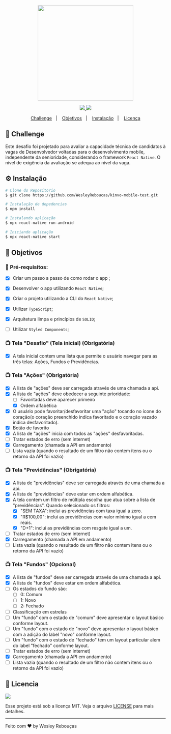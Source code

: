 <p align="center"> 
  <img src='https://github.com/cbfranca/kinvo-front-end-test/blob/master/logo.svg' width="300px"/>
</p>

<p align="center">
	<a href="https://www.linkedin.com/in/wesley-andrade/">	
		<img src="https://img.shields.io/static/v1?label=&message=WesleyAndrade&color=29b6d1&style=flat&logo=linkedin"/>
	</a>
	<a href="https://choosealicense.com/licenses/mit/">	
		<img src="https://img.shields.io/static/v1?label=License&message=MIT&color=00c7c7&style=flat"/>
	</a>
</p>

<p align="center">
  <a href="#challenge">Challenge</a>&nbsp;&nbsp;&nbsp;|&nbsp;&nbsp;&nbsp;
  <a href="#objetivos">Objetivos</a>&nbsp;&nbsp;&nbsp;|&nbsp;&nbsp;&nbsp;
  <a href="#instalação">Instalação</a>&nbsp;&nbsp;&nbsp;|&nbsp;&nbsp;&nbsp;
  <a href="#page_with_curl-licencia">Licença</a>
</p>

## 🚀 Challenge

Este desafio foi projetado para avaliar a capacidade técnica de candidatos à vagas de Desenvolvedor voltadas para o desenvolvimento mobile, independente da senioridade, considerando o framework `React Native`. O nível de exigência da avaliação se adequa ao nível da vaga.


## ⚙️ Instalação
  ```bash
  # Clone do Repositorio
  $ git clone https://github.com/WesleyReboucas/kinvo-mobile-test.git

  # Instalação de depedencias
  $ npm install

  # Instalando aplicação
  $ npx react-native run-android

  # Iniciando aplicação
  $ npx react-native start
  ```

## 🎯 Objetivos

  ### :page_with_curl: Pré-requisitos:
   - [X] Criar um passo a passo de como rodar o app ;
   - [X] Desenvolver o app utilizando `React Native`;
   - [X] Criar o projeto utilizando a CLI do `React Native`;

   - [X] Utilizar `TypeScript`;
   - [x] Arquitetura limpa e princípios de `SOLID`;
   - [ ] Utilizar `Styled Components`;

### 📺 Tela "Desafio" (Tela inicial) (Obrigatória)

  - [X] A tela inicial contem uma lista que permite o usuário navegar para as três telas: Ações, Fundos e Previdências.

### 📺 Tela "Ações" (Obrigatória)

  - [X] A lista de "ações" deve ser carregada através de uma chamada a api.
  - [X] A lista de "ações" deve obedecer a seguinte prioridade:
     - [ ] Favoritadas deve aparecer primeiro
     - [X] Ordem alfabética
  - [X] O usuário pode favoritar/desfavoritar uma "ação" tocando no ícone do coração(o coração preenchido indica favoritado e o coração vazado indica desfavoritado).
  - [X] Botão de favorito
  - [X] A lista de "ações" inicia com todos as "ações" desfavoritadas.
  - [ ] Tratar estados de erro (sem internet)
  - [X] Carregamento (chamada a API em andamento)
  - [ ] Lista vazia (quando o resultado de um filtro não contem itens ou o retorno da API foi vazio)

### 📺 Tela "Previdências" (Obrigatória)

  - [X] A lista de "previdências" deve ser carregada através de uma chamada a api.
  - [X] A lista de "previdências" deve estar em ordem alfabética.
  - [X] A tela contem um filtro de múltipla escolha que atua sobre a lista de "previdências". Quando selecionado os filtros:
     - [X] "SEM TAXA": inclui as previdências com taxa igual a zero.
     - [X] "R$100,00": inclui as previdências com valor mínimo igual a cem reais.
     - [X] "D+1": inclui as previdências com resgate igual a um.
  - [ ] Tratar estados de erro (sem internet)
  - [X] Carregamento (chamada a API em andamento)
  - [ ] Lista vazia (quando o resultado de um filtro não contem itens ou o retorno da API foi vazio)

### 📺 Tela "Fundos" (Opcional)

  - [X] A lista de "fundos" deve ser carregada através de uma chamada a api.
  - [X] A lista de "fundos" deve estar em ordem alfabética.
  - [ ] Os estados do fundo são:
    - [ ] 0: Comum
    - [ ] 1: Novo
    - [ ] 2: Fechado
  - [ ] Classificação em estrelas 
  - [ ] Um "fundo" com o estado de "comum" deve apresentar o layout básico conforme layout.
  - [ ] Um "fundo" com o estado de "novo" deve apresentar o layout básico com a adição do label "novo" conforme layout.
  - [ ] Um "fundo" com o estado de "fechado" tem um layout particular alem do label "fechado" conforme layout.
  - [ ] Tratar estados de erro (sem internet)
  - [X] Carregamento (chamada a API em andamento)
  - [ ] Lista vazia (quando o resultado de um filtro não contem itens ou o retorno da API foi vazio)

## :page_with_curl: Licencia
<a href="https://choosealicense.com/licenses/mit/">
	<img src="https://img.shields.io/static/v1?label=License&message=2020&color=A31F34&style=flat"/>
</a>

Esse projeto está sob a licença MIT. Veja o arquivo [LICENSE](https://choosealicense.com/licenses/mit/) para mais detalhes.

---

Feito com ♥ by Wesley Rebouças
